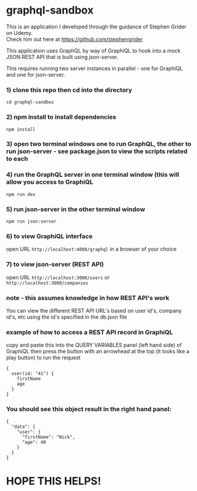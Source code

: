 # graphql-sandbox
This is an application I developed through the guidance of Stephen Grider on Udemy.  
Check him out here at https://github.com/stephengrider

This application uses GraphQL by way of GraphiQL to hook into a mock JSON REST API that is built using json-server. 

This requires running two server instances in parallel - one for GraphiQL and one for json-server.



### 1) clone this repo then cd into the directory
```cd graphql-sandbox```

### 2) npm install to install dependencies
```npm install```

### 3) open two terminal windows one to run GraphQL, the other to run json-server - see package.json to view the scripts related to each

### 4) run the GraphQL server in one terminal window (this will allow you access to GraphiQL
```npm run dev```

### 5) run json-server in the other terminal window
```npm run json:server```

### 6) to view GraphiQL interface
open URL ```http://localhost:4000/graphql``` in a browser of your choice

### 7) to view json-server (REST API)
open URL ```http://localhost:3000/users``` or ```http://localhost:3000/companies```

### note - this assumes knowledge in how REST API's work
You can view the different REST API URL's based on user id's, company id's, etc using the id's specified in the db.json file

### example of how to access a REST API record in GraphiQL
copy and paste this into the QUERY VARIABLES panel (left hand side) of GraphiQL then press the button with an arrowhead at the top (it looks like a play button) to run the request

```
{
  user(id: "41") {
    firstName
    age
  }  
}
```
### You should see this object result in the right hand panel:
```
{
  "data": {
    "user": {
      "firstName": "Nick",
      "age": 40
    }
  }
}
```
# HOPE THIS HELPS!

